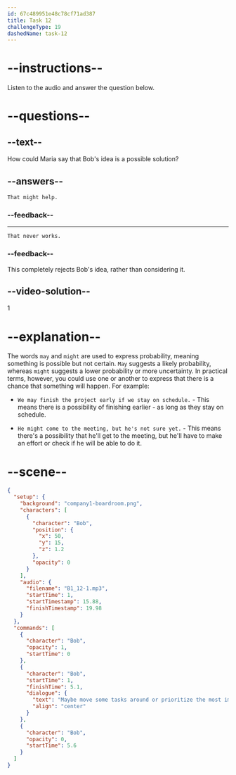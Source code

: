```yaml
---
id: 67c489951e48c78cf71ad387
title: Task 12
challengeType: 19
dashedName: task-12
---
```


<!-- (Audio) Bob: Maybe move some tasks around or prioritize the most important ones? -->

<!-- SPEAKING -->

# --instructions--

Listen to the audio and answer the question below.

# --questions--

## --text--

How could Maria say that Bob's idea is a possible solution?  

## --answers--

`That might help.`

### --feedback--

---

`That never works.`

### --feedback--

This completely rejects Bob's idea, rather than considering it.

## --video-solution--

1  

# --explanation--

The words `may` and `might` are used to express probability, meaning something is possible but not certain. `May` suggests a likely probability, whereas `might` suggests a lower probability or more uncertainty. In practical terms, however, you could use one or another to express that there is a chance that something will happen. For example:

- `We may finish the project early if we stay on schedule.` - This means there is a possibility of finishing earlier - as long as they stay on schedule.

- `He might come to the meeting, but he's not sure yet.` - This means there's a possibility that he'll get to the meeting, but he'll have to make an effort or check if he will be able to do it.

# --scene--

```json
{
  "setup": {
    "background": "company1-boardroom.png",
    "characters": [
      {
        "character": "Bob",
        "position": {
          "x": 50,
          "y": 15,
          "z": 1.2
        },
        "opacity": 0
      }
    ],
    "audio": {
      "filename": "B1_12-1.mp3",
      "startTime": 1,
      "startTimestamp": 15.88,
      "finishTimestamp": 19.98
    }
  },
  "commands": [
    {
      "character": "Bob",
      "opacity": 1,
      "startTime": 0
    },
    {
      "character": "Bob",
      "startTime": 1,
      "finishTime": 5.1,
      "dialogue": {
        "text": "Maybe move some tasks around or prioritize the most important ones?",
        "align": "center"
      }
    },
    {
      "character": "Bob",
      "opacity": 0,
      "startTime": 5.6
    }
  ]
}
```
